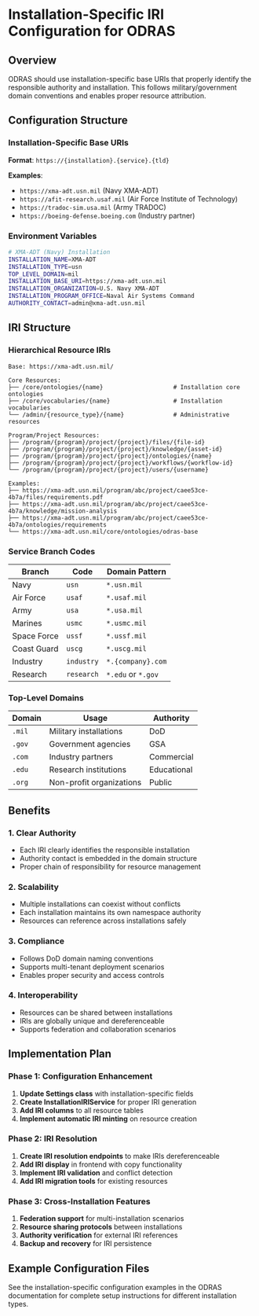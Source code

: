 # Installation-Specific IRI Configuration for ODRAS

## Overview

ODRAS should use installation-specific base URIs that properly identify the responsible authority and installation. This follows military/government domain conventions and enables proper resource attribution.

## Configuration Structure

### Installation-Specific Base URIs

**Format**: `https://{installation}.{service}.{tld}`

**Examples**:
- `https://xma-adt.usn.mil` (Navy XMA-ADT)
- `https://afit-research.usaf.mil` (Air Force Institute of Technology)
- `https://tradoc-sim.usa.mil` (Army TRADOC)
- `https://boeing-defense.boeing.com` (Industry partner)

### Environment Variables

```bash
# XMA-ADT (Navy) Installation
INSTALLATION_NAME=XMA-ADT
INSTALLATION_TYPE=usn
TOP_LEVEL_DOMAIN=mil
INSTALLATION_BASE_URI=https://xma-adt.usn.mil
INSTALLATION_ORGANIZATION=U.S. Navy XMA-ADT
INSTALLATION_PROGRAM_OFFICE=Naval Air Systems Command
AUTHORITY_CONTACT=admin@xma-adt.usn.mil
```

## IRI Structure

### Hierarchical Resource IRIs

```
Base: https://xma-adt.usn.mil/

Core Resources:
├── /core/ontologies/{name}                    # Installation core ontologies
├── /core/vocabularies/{name}                  # Installation vocabularies
└── /admin/{resource_type}/{name}              # Administrative resources

Program/Project Resources:
├── /program/{program}/project/{project}/files/{file-id}
├── /program/{program}/project/{project}/knowledge/{asset-id}
├── /program/{program}/project/{project}/ontologies/{name}
├── /program/{program}/project/{project}/workflows/{workflow-id}
└── /program/{program}/project/{project}/users/{username}

Examples:
├── https://xma-adt.usn.mil/program/abc/project/caee53ce-4b7a/files/requirements.pdf
├── https://xma-adt.usn.mil/program/abc/project/caee53ce-4b7a/knowledge/mission-analysis
├── https://xma-adt.usn.mil/program/abc/project/caee53ce-4b7a/ontologies/requirements
└── https://xma-adt.usn.mil/core/ontologies/odras-base
```

### Service Branch Codes

| Branch | Code | Domain Pattern |
|--------|------|----------------|
| Navy | `usn` | `*.usn.mil` |
| Air Force | `usaf` | `*.usaf.mil` |
| Army | `usa` | `*.usa.mil` |
| Marines | `usmc` | `*.usmc.mil` |
| Space Force | `ussf` | `*.ussf.mil` |
| Coast Guard | `uscg` | `*.uscg.mil` |
| Industry | `industry` | `*.{company}.com` |
| Research | `research` | `*.edu` or `*.gov` |

### Top-Level Domains

| Domain | Usage | Authority |
|--------|-------|-----------|
| `.mil` | Military installations | DoD |
| `.gov` | Government agencies | GSA |
| `.com` | Industry partners | Commercial |
| `.edu` | Research institutions | Educational |
| `.org` | Non-profit organizations | Public |

## Benefits

### 1. **Clear Authority**
- Each IRI clearly identifies the responsible installation
- Authority contact is embedded in the domain structure
- Proper chain of responsibility for resource management

### 2. **Scalability**
- Multiple installations can coexist without conflicts
- Each installation maintains its own namespace authority
- Resources can reference across installations safely

### 3. **Compliance**
- Follows DoD domain naming conventions
- Supports multi-tenant deployment scenarios
- Enables proper security and access controls

### 4. **Interoperability**
- Resources can be shared between installations
- IRIs are globally unique and dereferenceable
- Supports federation and collaboration scenarios

## Implementation Plan

### Phase 1: Configuration Enhancement
1. **Update Settings class** with installation-specific fields
2. **Create InstallationIRIService** for proper IRI generation
3. **Add IRI columns** to all resource tables
4. **Implement automatic IRI minting** on resource creation

### Phase 2: IRI Resolution
1. **Create IRI resolution endpoints** to make IRIs dereferenceable
2. **Add IRI display** in frontend with copy functionality
3. **Implement IRI validation** and conflict detection
4. **Add IRI migration tools** for existing resources

### Phase 3: Cross-Installation Features
1. **Federation support** for multi-installation scenarios
2. **Resource sharing protocols** between installations
3. **Authority verification** for external IRI references
4. **Backup and recovery** for IRI persistence

## Example Configuration Files

See the installation-specific configuration examples in the ODRAS documentation for complete setup instructions for different installation types.


